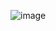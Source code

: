 ![image](https://user-images.githubusercontent.com/105197536/195234379-5087f7fa-e91d-47b2-82b4-500fb7d25eed.png)
